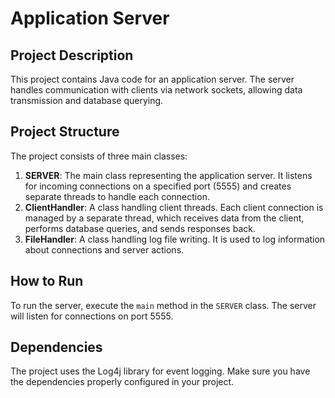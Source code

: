 # Application Server

## Project Description
This project contains Java code for an application server. The server handles communication with clients via network sockets, allowing data transmission and database querying.

## Project Structure
The project consists of three main classes:
1. **SERVER**: The main class representing the application server. It listens for incoming connections on a specified port (5555) and creates separate threads to handle each connection.
2. **ClientHandler**: A class handling client threads. Each client connection is managed by a separate thread, which receives data from the client, performs database queries, and sends responses back.
3. **FileHandler**: A class handling log file writing. It is used to log information about connections and server actions.

## How to Run
To run the server, execute the `main` method in the `SERVER` class. The server will listen for connections on port 5555.

## Dependencies
The project uses the Log4j library for event logging. Make sure you have the dependencies properly configured in your project.
